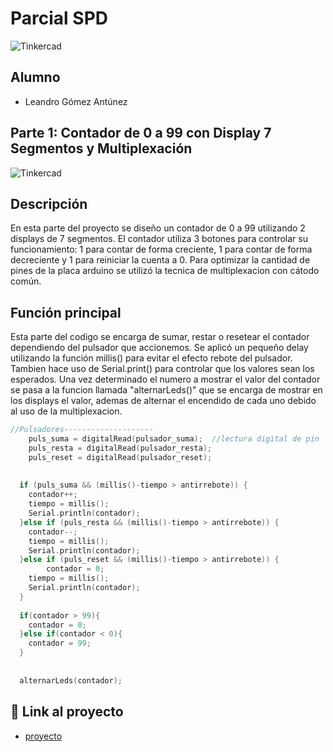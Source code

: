 # Parcial SPD 
![Tinkercad](./img/ArduinoTinkercad.jpg)


## Alumno 
- Leandro Gómez Antúnez 


## Parte 1: Contador de 0 a 99 con Display 7 Segmentos y Multiplexación 
![Tinkercad](./img/ContadorBinario.png)


## Descripción
En esta parte del proyecto se diseño un contador de 0 a 99 utilizando 2 displays de 7 segmentos. El contador utiliza 3 botones para controlar su funcionamiento: 1 para contar de forma creciente, 1 para contar de forma decreciente y 1 para reiniciar la cuenta a 0.  Para optimizar la cantidad de pines de la placa arduino se utilizó la tecnica de multiplexacion con cátodo común.

## Función principal
Esta parte del codigo se encarga de sumar, restar o resetear el contador dependiendo del pulsador que accionemos. Se aplicó un pequeño delay utilizando la función millis() para evitar el efecto rebote del pulsador. Tambien hace uso de Serial.print() para controlar que los valores sean los esperados. Una vez determinado el numero a mostrar el valor del contador se pasa a la funcion llamada "alternarLeds()" que se encarga de mostrar en los displays el valor, ademas de alternar el encendido de cada uno debido al uso de la multiplexacion.

```cpp
//Pulsadores--------------------
  	puls_suma = digitalRead(pulsador_suma);  //lectura digital de pin
	puls_resta = digitalRead(pulsador_resta);
  	puls_reset = digitalRead(pulsador_reset);
  
  
  if (puls_suma && (millis()-tiempo > antirrebote)) {
    contador++;
    tiempo = millis();
  	Serial.println(contador);
  }else if (puls_resta && (millis()-tiempo > antirrebote)) {
    contador--;
    tiempo = millis();
  	Serial.println(contador);	
  }else if (puls_reset && (millis()-tiempo > antirrebote)) {
    	contador = 0;
    tiempo = millis();
    Serial.println(contador);
  }
  
  if(contador > 99){
    contador = 0;
  }else if(contador < 0){
    contador = 99;
  }
  
  
  alternarLeds(contador);
```

## :robot: Link al proyecto
- [proyecto](https://www.tinkercad.com/things/8Xpm7Flfr3n-parcial-domiciliario-spd-parte-1/editel?sharecode=JVViB7MPuhPJMNZZktFDwT3zRe2Ar468ZiNAzWNvGbU)
